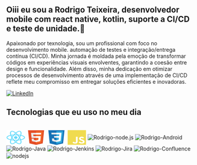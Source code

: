 ## Oiii eu sou a Rodrigo Teixeira, desenvolvedor mobile com react native, kotlin, suporte a CI/CD e teste de unidade.👋

Apaixonado por texnologia, sou um profissional com foco no desenvolvimento mobile. automação de testes e integração/entrega contínua (CI/CD). Minha jornada é moldada pela emoção de transformar códigos em experiências visuais envolventes, garantindo a coesão entre design e funcionalidade. Além disso, minha dedicação em otimizar processos de desenvolvimento através de uma implementação de CI/CD reflete meu compromisso em entregar soluções eficientes e inovadoras.

[![LinkedIn](https://img.shields.io/badge/linkedin-%230077B5.svg?style=for-the-badge&logo=linkedin&logoColor=white)](https://www.linkedin.com/in/rodrigo-teixeira-silva/)



## Tecnologias que eu uso no meu dia 

<div style="display: inline_block"><br>
  
   <img align="center" alt="Rodrigo-React" height="40" width="50" src="https://raw.githubusercontent.com/devicons/devicon/master/icons/react/react-original.svg">
   <img align="center" alt="Rodrigo-HTML" height="40" width="50" src="https://raw.githubusercontent.com/devicons/devicon/master/icons/html5/html5-original.svg">
  <img align="center" alt="Rodrigo-CSS" height="40" width="50" src="https://raw.githubusercontent.com/devicons/devicon/master/icons/css3/css3-original.svg">
  <img align="center" alt="Rodrigo-Js" height="40" width="50" src="https://raw.githubusercontent.com/devicons/devicon/master/icons/javascript/javascript-plain.svg">
  <img align="center" alt="Rodrigo-node.js" height="60" width="70" src="https://cdn.jsdelivr.net/gh/devicons/devicon/icons/nodejs/nodejs-original-wordmark.svg" />
   <img align="center" alt="Rodrigo-Android" height="40" width="50" src="https://cdn.jsdelivr.net/gh/devicons/devicon/icons/android/android-original.svg" />
  <img align="center" alt="Rodrigo-Java" height="40" width="50" src="https://cdn.jsdelivr.net/gh/devicons/devicon/icons/java/java-plain.svg" />
  <img align="center" alt="Rodrigo-Jenkins" height="40" width="50" src="https://cdn.jsdelivr.net/gh/devicons/devicon/icons/jenkins/jenkins-original.svg" />
  <img align="center" alt="Rodrigo-Jira" height="40" width="50" src="https://cdn.jsdelivr.net/gh/devicons/devicon/icons/jira/jira-original.svg" />
  <img align="center" alt="Rodrigo-Confluence" height="40" width="50" src="https://cdn.jsdelivr.net/gh/devicons/devicon/icons/confluence/confluence-original-wordmark.svg" />
  <img align="center" alt="nodejs" height="30" width="40" src="https://cdn.worldvectorlogo.com/logos/nodejs-icon.svg">

</div>


 





